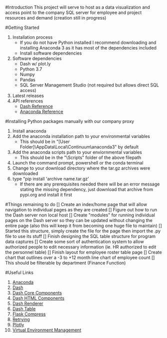 #Introduction 
This project will serve to host as a data visualization and access point to the company SQL server for employee and project resources and demand (creation still in progress)

#Getting Started
1.	Installation process
    - If you do not have Python installed I recommend downloading and installing Anaconda 3 as it has most of the dependencies included
    - Install software dependencies
2.	Software dependencies
    - Dash w/ plot.ly
    - Python 3.7
    - Numpy
    - Pandas
    - SQL Server Management Studio (not required but allows direct SQL access)
3.	Latest releases
4.	API references
    - [Dash Reference](https://dash.plot.ly/)
    - [Anaconda Reference](https://docs.conda.io/projects/conda/en/latest/user-guide/index.html)

#Installing Python packages manually with our company proxy
1. Install anaconda
2. Add the anaconda installation path to your environmental variables
    - This should be in "[User Folder]\AppData\Local\Continuum\anaconda3" by default
3. Add the anaconda scripts path to your enviornmental variables
    - This should be in the "\Scripts" folder of the above filepath
4. Launch the command prompt, powershell or the conda terminal
5. Change to your download directory where the tar.gz archives were downloaded
6. type "pip install 'archive name.tar.gz'
    - If there are any prerequisites needed there will be an error message stating the missing dependency, just download that archive from pypi.org and install it first

#Things remaining to do
[] Create an index/home page that will allow navigation to individual pages as they are created
[] Figure out how to run the Dash server non local host
[] Create "modules" for running individual pages on the Dash server so they can be updated without changing the entire page (also this will keep it from becoming one huge file to maintain)
    [] Started this structure, simply create the file for the page then import the .py file to use its stuff
[] Finish designing the SQL table structure for program data captures
[] Create some sort of authentication system to allow authorized people to edit necessary information (ie. HR authorized to edit the personnel table)
[] Finish layout for employee roster table page
[] Create chart that outlines over a -3 to +12 month line chart of employee count
    [] This should be filterable by department (Finance Function)


#Useful Links
1. [Anaconda](https://www.anaconda.com/distribution/#download-section)
2. [Dash](https://pypi.org/project/dash/#files)
3. [Dash Core Components](https://pypi.org/project/dash-core-components/#files)
4. [Dash HTML Components](https://pypi.org/project/dash-html-components/#files)
5. [Dash Renderer](https://pypi.org/project/dash-renderer/#files)
6. [Dash Table](https://pypi.org/project/dash-table/#files)
7. [Flask Compress](https://pypi.org/project/Flask-Compress/#files)
8. [Retrying](https://pypi.org/project/retrying/#files)
9. [Plotly](https://pypi.org/project/plotly/#files)
10. [Virtual Environment Management](https://docs.conda.io/projects/conda/en/latest/user-guide/tasks/manage-environments.html)